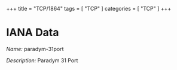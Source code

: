 +++
title = "TCP/1864"
tags = [ "TCP" ]
categories = [ "TCP" ]
+++

# IANA Data

_Name:_ paradym-31port

_Description:_ Paradym 31 Port


